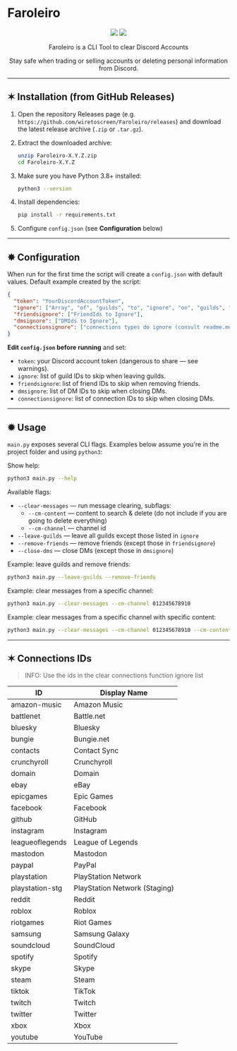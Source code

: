 # Faroleiro

<div align="center">
<a href="https://python.org" target="_blank"><img src="https://badgen.net/badge/Made with/Python/blue?icon"></a>
<a href="https://www.gnu.org/licenses/gpl-3.0.html" target="_blank"><img src="https://badgen.net/badge/Free Software/GPLv3.0+/black?icon"></a>
</div>

<div align="center">
<p>Faroleiro is a CLI Tool to clear Discord Accounts</p>
<p>Stay safe when trading or selling accounts or deleting personal information from Discord.</p>
</div>

---

## ✶ Installation (from GitHub Releases)

1. Open the repository Releases page (e.g. `https://github.com/wiretoscreen/Faroleiro/releases`) and download the latest release archive (`.zip` or `.tar.gz`).

2. Extract the downloaded archive:
   ```bash
   unzip Faroleiro-X.Y.Z.zip
   cd Faroleiro-X.Y.Z
   ```

3. Make sure you have Python 3.8+ installed:
   ```bash
   python3 --version
   ```

4. Install dependencies:
     ```bash
     pip install -r requirements.txt
     ```

5. Configure `config.json` (see **Configuration** below)

---

## ✸ Configuration

When run for the first time the script will create a `config.json` with default values. Default example created by the script:

```json
{
  "token": "YourDiscordAccountToken",
  "ignore": ["Array", "of", "guilds", "to", "ignore", "on", "guilds", "cleaner"],
  "friendsignore": ["FriendIds to Ignore"],
  "dmsignore": ["DMIds to Ignore"],
  "connectionsignore": ["connections types do ignore (consult readme.md for types)"]
}
```

**Edit `config.json` before running** and set:
- `token`: your Discord account token (dangerous to share — see warnings).
- `ignore`: list of guild IDs to skip when leaving guilds.
- `friendsignore`: list of friend IDs to skip when removing friends.
- `dmsignore`: list of DM IDs to skip when closing DMs.
- `connectionsignore`: list of connection IDs to skip when closing DMs.
---

## ✹ Usage

`main.py` exposes several CLI flags. Examples below assume you're in the project folder and using `python3`:

Show help:
```bash
python3 main.py --help
```

Available flags:
- `--clear-messages` — run message clearing, subflags:
  - `--cm-content` — content to search & delete (do not include if you are going to delete everything)
  - `--cm-channel` — channel id
- `--leave-guilds` — leave all guilds except those listed in `ignore`
- `--remove-friends` — remove friends (except those in `friendsignore`)
- `--close-dms` — close DMs (except those in `dmsignore`)

Example: leave guilds and remove friends:
```bash
python3 main.py --leave-guilds --remove-friends
```

Example: clear messages from a specific channel:
```bash
python3 main.py --clear-messages --cm-channel 012345678910
```

Example: clear messages from a specific channel with specific content:
```bash
python3 main.py --clear-messages --cm-channel 012345678910 --cm-content "foo"
```

---

## ✶ Connections IDs

> INFO: Use the ids in the clear connections function ignore list

| ID                | Display Name                    |
|--------------------|----------------------------------|
| amazon-music       | Amazon Music                     |
| battlenet          | Battle.net                       |
| bluesky            | Bluesky                          |
| bungie             | Bungie.net                        |
| contacts           | Contact Sync                     |
| crunchyroll        | Crunchyroll                      |
| domain             | Domain                           |
| ebay               | eBay                             |
| epicgames          | Epic Games                       |
| facebook           | Facebook                         |
| github             | GitHub                           |
| instagram          | Instagram                        |
| leagueoflegends    | League of Legends                |
| mastodon           | Mastodon                         |
| paypal             | PayPal                           |
| playstation        | PlayStation Network              |
| playstation-stg    | PlayStation Network (Staging)    |
| reddit             | Reddit                           |
| roblox             | Roblox                           |
| riotgames          | Riot Games                       |
| samsung            | Samsung Galaxy                   |
| soundcloud         | SoundCloud                       |
| spotify            | Spotify                          |
| skype              | Skype                            |
| steam              | Steam                            |
| tiktok             | TikTok                           |
| twitch             | Twitch                           |
| twitter            | Twitter                          |
| xbox               | Xbox                             |
| youtube            | YouTube                          |